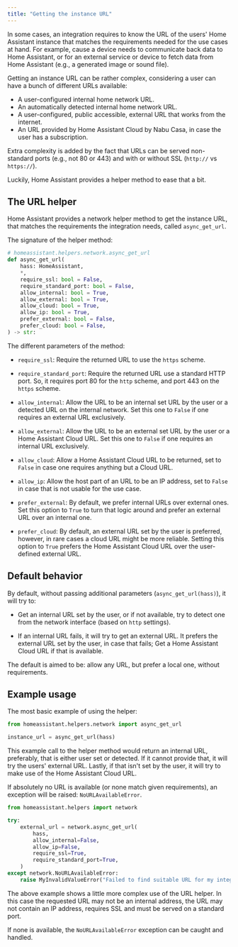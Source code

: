 ```yaml
---
title: "Getting the instance URL"
---
```


In some cases, an integration requires to know the URL of the users' Home
Assistant instance that matches the requirements needed for the use cases at
hand. For example, cause a device needs to communicate back data to Home
Assistant, or for an external service or device to fetch data from Home
Assistant (e.g., a generated image or sound file).

Getting an instance URL can be rather complex, considering a user can have a
bunch of different URLs available:

- A user-configured internal home network URL.
- An automatically detected internal home network URL.
- A user-configured, public accessible, external URL that works from the internet.
- An URL provided by Home Assistant Cloud by Nabu Casa, in case the user has a subscription.

Extra complexity is added by the fact that URLs can be served non-standard ports
(e.g., not 80 or 443) and with or without SSL (`http://` vs `https://`).

Luckily, Home Assistant provides a helper method to ease that a bit.

## The URL helper

Home Assistant provides a network helper method to get the instance URL,
that matches the requirements the integration needs, called `async_get_url`.

The signature of the helper method:

```py
# homeassistant.helpers.network.async_get_url
def async_get_url(
    hass: HomeAssistant,
    *,
    require_ssl: bool = False,
    require_standard_port: bool = False,
    allow_internal: bool = True,
    allow_external: bool = True,
    allow_cloud: bool = True,
    allow_ip: bool = True,
    prefer_external: bool = False,
    prefer_cloud: bool = False,
) -> str:
```

The different parameters of the method:

- `require_ssl`:
  Require the returned URL to use the `https` scheme.

- `require_standard_port`:
  Require the returned URL use a standard HTTP port. So, it requires port 80
  for the `http` scheme, and port 443 on the `https` scheme.

- `allow_internal`:
  Allow the URL to be an internal set URL by the user or a detected URL on the
  internal network. Set this one to `False` if one requires an external URL
  exclusively.

- `allow_external`:
  Allow the URL to be an external set URL by the user or a Home Assistant Cloud
  URL. Set this one to `False` if one requires an internal URL exclusively.

- `allow_cloud`:
  Allow a Home Assistant Cloud URL to be returned, set to `False` in case one
  requires anything but a Cloud URL.

- `allow_ip`:
  Allow the host part of an URL to be an IP address, set to `False` in case
  that is not usable for the use case.

- `prefer_external`:
  By default, we prefer internal URLs over external ones. Set this option to
  `True` to turn that logic around and prefer an external URL over
  an internal one.

- `prefer_cloud`:
  By default, an external URL set by the user is preferred, however, in rare
  cases a cloud URL might be more reliable. Setting this option to `True`
  prefers the Home Assistant Cloud URL over the user-defined external URL.

## Default behavior

By default, without passing additional parameters (`async_get_url(hass)`),
it will try to:

- Get an internal URL set by the user, or if not available, try to detect one
  from the network interface (based on `http` settings).

- If an internal URL fails, it will try to get an external URL. It prefers the
  external URL set by the user, in case that fails; Get a Home Assistant Cloud
  URL if that is available.

The default is aimed to be: allow any URL, but prefer a local one,
without requirements.

## Example usage

The most basic example of using the helper:

```py
from homeassistant.helpers.network import async_get_url

instance_url = async_get_url(hass)
```

This example call to the helper method would return an internal URL, preferably,
that is either user set or detected. If it cannot provide that, it will try
the users' external URL. Lastly, if that isn't set by the user, it will try to
make use of the Home Assistant Cloud URL.

If absolutely no URL is available (or none match given requirements),
an exception will be raised: `NoURLAvailableError`.

```py
from homeassistant.helpers import network

try:
    external_url = network.async_get_url(
        hass,
        allow_internal=False,
        allow_ip=False,
        require_ssl=True,
        require_standard_port=True,
    )
except network.NoURLAvailableError:
    raise MyInvalidValueError("Failed to find suitable URL for my integration")
```

The above example shows a little more complex use of the URL helper. In this case
the requested URL may not be an internal address, the URL may not contain an
IP address, requires SSL and must be served on a standard port.

If none is available, the `NoURLAvailableError` exception can be caught and
handled.
